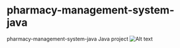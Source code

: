 # pharmacy-management-system-java
 pharmacy-management-system-java Java project   <img src="/path/to/capture.JPG.jpg" alt="Alt text" title="Optional title">
